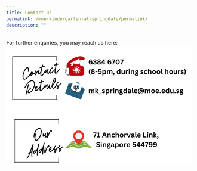 ```yaml
---
title: Contact us
permalink: /moe-kindergarten-at-springdale/permalink/
description: ""
---
```

For further enquiries, you may reach us here:
![](/images/MK%20Contact%20Details.png)



